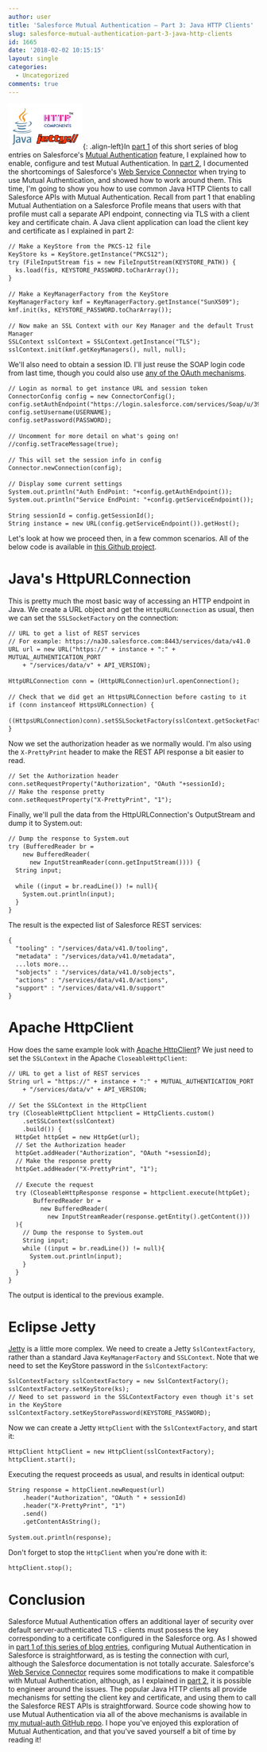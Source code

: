 ```yaml
---
author: user
title: 'Salesforce Mutual Authentication – Part 3: Java HTTP Clients'
slug: salesforce-mutual-authentication-part-3-java-http-clients
id: 1665
date: '2018-02-02 10:15:15'
layout: single
categories:
  - Uncategorized
comments: true
---
```


![HTTP Client Logos](images/http-client-logos-150x92.png){: .align-left}In [part 1](https://blog.superpat.com/2018/01/25/salesforce-mutual-authentication-part-1-the-basics/) of this short series of blog entries on Salesforce's [Mutual Authentication](https://help.salesforce.com/articleView?id=000240864&type=1) feature, I explained how to enable, configure and test Mutual Authentication. In [part 2](https://blog.superpat.com/2018/01/29/salesforce-mutual-authentication-part-2-web-service-connector-wsc/), I documented the shortcomings of Salesforce's [Web Service Connector](https://github.com/forcedotcom/wsc) when trying to use Mutual Authentication, and showed how to work around them. This time, I'm going to show you how to use common Java HTTP Clients to call Salesforce APIs with Mutual Authentication. Recall from part 1 that enabling Mutual Authentiation on a Salesforce Profile means that users with that profile must call a separate API endpoint, connecting via TLS with a client key and certificate chain. A Java client application can load the client key and certificate as I explained in part 2:

```
// Make a KeyStore from the PKCS-12 file
KeyStore ks = KeyStore.getInstance("PKCS12");
try (FileInputStream fis = new FileInputStream(KEYSTORE_PATH)) {
  ks.load(fis, KEYSTORE_PASSWORD.toCharArray());
}

// Make a KeyManagerFactory from the KeyStore
KeyManagerFactory kmf = KeyManagerFactory.getInstance("SunX509");
kmf.init(ks, KEYSTORE_PASSWORD.toCharArray());

// Now make an SSL Context with our Key Manager and the default Trust Manager
SSLContext sslContext = SSLContext.getInstance("TLS");
sslContext.init(kmf.getKeyManagers(), null, null);
```

We'll also need to obtain a session ID. I'll just reuse the SOAP login code from last time, though you could also use [any of the OAuth mechanisms](https://help.salesforce.com/articleView?id=remoteaccess_authenticate_overview.htm).

```
// Login as normal to get instance URL and session token
ConnectorConfig config = new ConnectorConfig();
config.setAuthEndpoint("https://login.salesforce.com/services/Soap/u/39.0");
config.setUsername(USERNAME);
config.setPassword(PASSWORD);

// Uncomment for more detail on what's going on!
//config.setTraceMessage(true);

// This will set the session info in config
Connector.newConnection(config);

// Display some current settings
System.out.println("Auth EndPoint: "+config.getAuthEndpoint());
System.out.println("Service EndPoint: "+config.getServiceEndpoint());

String sessionId = config.getSessionId();
String instance = new URL(config.getServiceEndpoint()).getHost();
```

Let's look at how we proceed then, in a few common scenarios. All of the below code is available in [this Github project](https://github.com/metadaddy/mutual-auth).

# Java's HttpURLConnection

This is pretty much the most basic way of accessing an HTTP endpoint in Java. We create a URL object and get the `HttpURLConnection` as usual, then we can set the `SSLSocketFactory` on the connection:

```
// URL to get a list of REST services
// For example: https://na30.salesforce.com:8443/services/data/v41.0
URL url = new URL("https://" + instance + ":" + MUTUAL_AUTHENTICATION_PORT
    + "/services/data/v" + API_VERSION);

HttpURLConnection conn = (HttpURLConnection)url.openConnection();

// Check that we did get an HttpsURLConnection before casting to it
if (conn instanceof HttpsURLConnection) {
  ((HttpsURLConnection)conn).setSSLSocketFactory(sslContext.getSocketFactory());
}
```

Now we set the authorization header as we normally would. I'm also using the `X-PrettyPrint` header to make the REST API response a bit easier to read.

```
// Set the Authorization header
conn.setRequestProperty("Authorization", "OAuth "+sessionId);
// Make the response pretty
conn.setRequestProperty("X-PrettyPrint", "1");
```

Finally, we'll pull the data from the HttpURLConnection's OutputStream and dump it to System.out:

```
// Dump the response to System.out
try (BufferedReader br =
    new BufferedReader(
      new InputStreamReader(conn.getInputStream()))) {
  String input;

  while ((input = br.readLine()) != null){
    System.out.println(input);
  }
}
```

The result is the expected list of Salesforce REST services:

```
{
  "tooling" : "/services/data/v41.0/tooling",
  "metadata" : "/services/data/v41.0/metadata",
  ...lots more...
  "sobjects" : "/services/data/v41.0/sobjects",
  "actions" : "/services/data/v41.0/actions",
  "support" : "/services/data/v41.0/support"
}
```

# Apache HttpClient

How does the same example look with [Apache HttpClient](https://hc.apache.org/httpcomponents-client-ga/)? We just need to set the `SSLContext` in the Apache `CloseableHttpClient`:

```
// URL to get a list of REST services
String url = "https://" + instance + ":" + MUTUAL_AUTHENTICATION_PORT
    + "/services/data/v" + API_VERSION;

// Set the SSLContext in the HttpClient
try (CloseableHttpClient httpclient = HttpClients.custom()
    .setSSLContext(sslContext)
    .build()) {
  HttpGet httpGet = new HttpGet(url);
  // Set the Authorization header
  httpGet.addHeader("Authorization", "OAuth "+sessionId);
  // Make the response pretty
  httpGet.addHeader("X-PrettyPrint", "1");

  // Execute the request
  try (CloseableHttpResponse response = httpclient.execute(httpGet);
       BufferedReader br =
         new BufferedReader(
           new InputStreamReader(response.getEntity().getContent()))
  ){
    // Dump the response to System.out
    String input;
    while ((input = br.readLine()) != null){
      System.out.println(input);
    }
  }
}
```

The output is identical to the previous example.

# Eclipse Jetty

[Jetty](https://www.eclipse.org/jetty/) is a little more complex. We need to create a Jetty `SslContextFactory`, rather than a standard Java `KeyManagerFactory` and `SSLContext`. Note that we need to set the KeyStore password in the `SslContextFactory`:

```
SslContextFactory sslContextFactory = new SslContextFactory();
sslContextFactory.setKeyStore(ks);
// Need to set password in the SSLContextFactory even though it's set in the KeyStore
sslContextFactory.setKeyStorePassword(KEYSTORE_PASSWORD);
```

Now we can create a Jetty `HttpClient` with the `SslContextFactory`, and start it:

```
HttpClient httpClient = new HttpClient(sslContextFactory);
httpClient.start();
```

Executing the request proceeds as usual, and results in identical output:

```
String response = httpClient.newRequest(url)
    .header("Authorization", "OAuth " + sessionId)
    .header("X-PrettyPrint", "1")
    .send()
    .getContentAsString();

System.out.println(response);
```

Don't forget to stop the `HttpClient` when you're done with it:

```
httpClient.stop();
```

# Conclusion

Salesforce Mutual Authentication offers an additional layer of security over default server-authenticated TLS - clients must possess the key corresponding to a certificate configured in the Salesforce org. As I showed in [part 1 of this series of blog entries](https://blog.superpat.com/2018/01/25/salesforce-mutual-authentication-part-1-the-basics/), configuring Mutual Authentication in Salesforce is straightforward, as is testing the connection with curl, although the Salesforce documentation is not totally accurate. Salesforce's [Web Service Connector](https://github.com/forcedotcom/wsc) requires some modifications to make it compatible with Mutual Authentication, although, as I explained in [part 2](https://blog.superpat.com/2018/01/29/salesforce-mutual-authentication-part-2-web-service-connector-wsc/), it is possible to engineer around the issues. The popular Java HTTP clients all provide mechanisms for setting the client key and certificate, and using them to call the Salesforce REST APIs is straightforward. Source code showing how to use Mutual Authentication via all of the above mechanisms is available in [my mutual-auth GitHub repo](https://github.com/metadaddy/mutual-auth). I hope you've enjoyed this exploration of Mutual Authentication, and that you've saved yourself a bit of time by reading it!